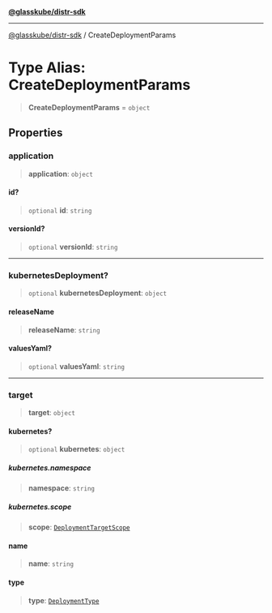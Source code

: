 [**@glasskube/distr-sdk**](../README.md)

---

[@glasskube/distr-sdk](../README.md) / CreateDeploymentParams

# Type Alias: CreateDeploymentParams

> **CreateDeploymentParams** = `object`

## Properties

### application

> **application**: `object`

#### id?

> `optional` **id**: `string`

#### versionId?

> `optional` **versionId**: `string`

---

### kubernetesDeployment?

> `optional` **kubernetesDeployment**: `object`

#### releaseName

> **releaseName**: `string`

#### valuesYaml?

> `optional` **valuesYaml**: `string`

---

### target

> **target**: `object`

#### kubernetes?

> `optional` **kubernetes**: `object`

##### kubernetes.namespace

> **namespace**: `string`

##### kubernetes.scope

> **scope**: [`DeploymentTargetScope`](DeploymentTargetScope.md)

#### name

> **name**: `string`

#### type

> **type**: [`DeploymentType`](DeploymentType.md)
